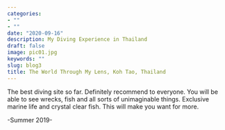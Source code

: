 ```yaml
---
categories:
- ""
- ""
date: "2020-09-16"
description: My Diving Experience in Thailand
draft: false
image: pic01.jpg
keywords: ""
slug: blog3
title: The World Through My Lens, Koh Tao, Thailand
---
```


The best diving site so far. Definitely recommend to everyone. You will be able to see wrecks, fish and all sorts of unimaginable things. Exclusive marine life and crystal clear fish. This will make you want for more.

-Summer 2019-
